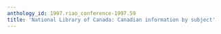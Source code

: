 ```yaml
---
anthology_id: 1997.riao_conference-1997.59
title: 'National Library of Canada: Canadian information by subject'
---
```

